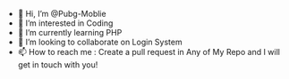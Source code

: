 - 👋 Hi, I’m @Pubg-Moblie
- 👀 I’m interested in Coding
- 🌱 I’m currently learning PHP
- 💞️ I’m looking to collaborate on Login System
- 📫 How to reach me : Create a pull request in Any of My Repo and I will get in touch with you!

<!---
Pubg-Moblie/Pubg-Moblie is a ✨ special ✨ repository because its `README.md` (this file) appears on your GitHub profile.
You can click the Preview link to take a look at your changes.
--->
